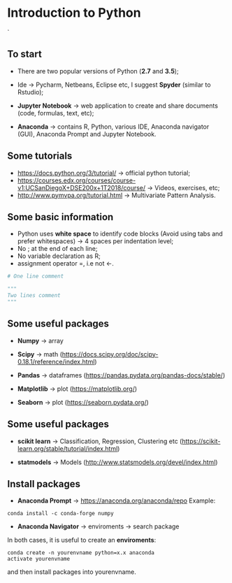 # **Introduction to Python**
`

## **To start**

- There are two popular versions of Python (**2.7** and **3.5**);

- Ide $\rightarrow$ Pycharm, Netbeans, Eclipse etc, I suggest **Spyder** (similar to Rstudio);

- **Jupyter Notebook** $\rightarrow$ web application to create and share documents (code, formulas, text, etc);

- **Anaconda** $\rightarrow$ contains R, Python, various IDE, Anaconda navigator (GUI), Anaconda Prompt and Jupyter Notebook.

## **Some tutorials**

- <https://docs.python.org/3/tutorial/> $\rightarrow$ official python tutorial;
- <https://courses.edx.org/courses/course-v1:UCSanDiegoX+DSE200x+1T2018/course/> $\rightarrow$ Videos, exercises, etc;
- <http://www.pymvpa.org/tutorial.html> $\rightarrow$ Multivariate Pattern Analysis.

##  **Some basic information**

- Python uses **white space** to identify code blocks (Avoid using tabs and prefer whitespaces) $\rightarrow$ $4$ spaces per indentation level;
- No $;$ at the end of each line;
- No variable declaration as R;
- assignment operator $=$, i.e not <-.

```python
# One line comment

"""
Two lines comment
"""
```

## **Some useful packages**

- **Numpy** $\rightarrow$ array

- **Scipy** $\rightarrow$ math (<https://docs.scipy.org/doc/scipy-0.18.1/reference/index.html>)

- **Pandas** $\rightarrow$ dataframes (<https://pandas.pydata.org/pandas-docs/stable/>)

- **Matplotlib** $\rightarrow$ plot (<https://matplotlib.org/>)

- **Seaborn** $\rightarrow$ plot (<https://seaborn.pydata.org/>)




## **Some useful packages**

- **scikit learn** $\rightarrow$ Classification, Regression, Clustering etc (<https://scikit-learn.org/stable/tutorial/index.html>)

- **statmodels** $\rightarrow$ Models (<http://www.statsmodels.org/devel/index.html>)

## **Install packages**

- **Anaconda Prompt** $\rightarrow$ <https://anaconda.org/anaconda/repo>
  Example: 
```{bash, eval=FALSE}
conda install -c conda-forge numpy
```
  
- **Anaconda Navigator** $\rightarrow$ enviroments $\rightarrow$ search package

In both cases, it is useful to create an **enviroments**:

```{bash, eval=FALSE}
conda create -n yourenvname python=x.x anaconda
activate yourenvname
```

and then install packages into yourenvname.
